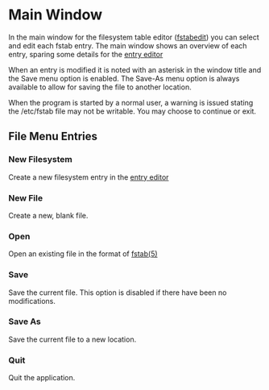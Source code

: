[//]:NAV
# Main Window
In the main window for the filesystem table editor ([fstabedit](https://github.com/nicciniamh/fstabedit)) you can select and edit each fstab entry. The main window shows an overview of each entry, sparing some details for the [entry editor](entryeditor.md)

When an entry is modified it is noted with an asterisk in the window title and the Save menu option is enabled. The Save-As menu option is always available to allow for saving the file to another location. 

When the program is started by a normal user, a warning is issued stating the /etc/fstab file may not be writable. You may choose to continue or exit. 

## File Menu Entries

### New Filesystem
Create a new filesystem entry in the [entry editor](entryeditor.md)

### New File
Create a new, blank file.

### Open
Open an existing file in the format of [fstab(5)](http://man7.org/linux/man-pages/man5/fstab.5.html)

### Save
Save the current file. This option is disabled if there have been no modifications.

### Save As
Save the current file to a new location.

### Quit
Quit the application.

